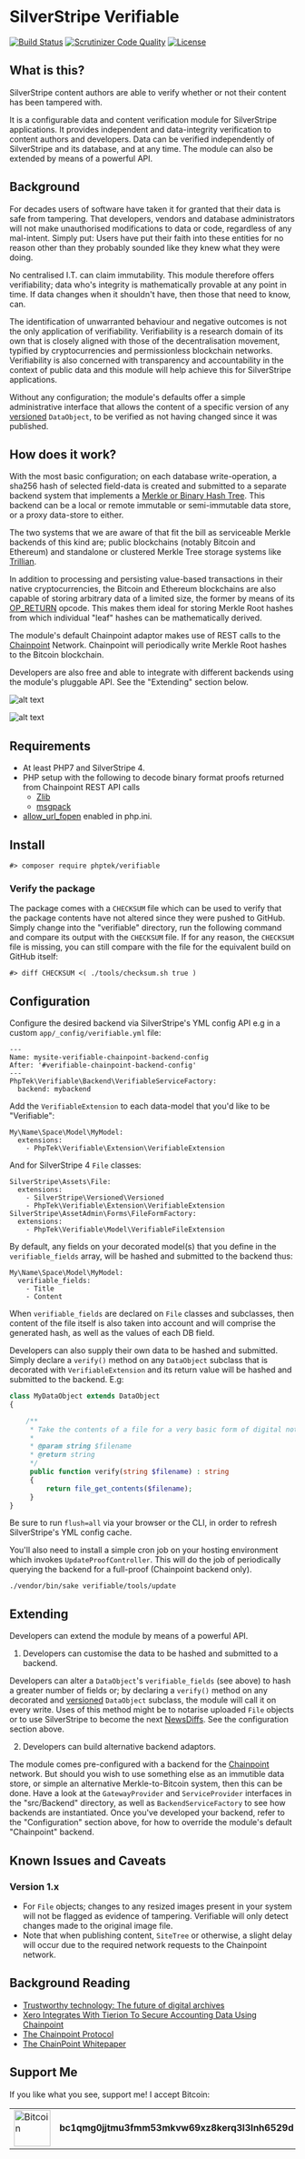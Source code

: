 # SilverStripe Verifiable

[![Build Status](https://api.travis-ci.org/phptek/silverstripe-verifiable.svg?branch=master)](https://travis-ci.org/phptek/silverstripe-verifiable)
[![Scrutinizer Code Quality](https://scrutinizer-ci.com/g/phptek/silverstripe-verifiable/badges/quality-score.png?b=master)](https://scrutinizer-ci.com/g/phptek/silverstripe-verifiable/?branch=master)
[![License](https://poser.pugx.org/phptek/verifiable/license.svg)](https://github.com/phptek/silverstripe-verifiable/blob/master/LICENSE.md)

## What is this?

SilverStripe content authors are able to verify whether or not their content has been tampered with.

It is a configurable data and content verification module for SilverStripe applications. It provides independent and data-integrity verification to content authors and developers. Data can be verified independently of SilverStripe and its database, and at any time. The module can also be extended by means of a powerful API.

## Background

For decades users of software have taken it for granted that their data is safe from tampering. That developers, vendors and database administrators will not make unauthorised modifications to data or code, regardless of any mal-intent. Simply put: Users have put their faith into these entities for no reason other than they probably sounded like they knew what they were doing.

No centralised I.T. can claim immutability. This module therefore offers verifiability; data who's integrity is mathematically provable at any point in time. If data changes when it shouldn't have, then those that need to know, can.

The identification of unwarranted behaviour and negative outcomes is not the only application of verifiability. Verifiability is a research domain of its own that is closely aligned with those of the decentralisation movement, typified by cryptocurrencies and permissionless blockchain networks. Verifiability is also concerned with transparency and accountability in the context of public data and this module will help achieve this for SilverStripe applications.

Without any configuration; the module's defaults offer a simple administrative interface that allows the content of a specific version of any [versioned](https://github.com/silverstripe/silverstripe-versioned) `DataObject`, to be verified as not having changed since it was published.

## How does it work?

With the most basic configuration; on each database write-operation, a sha256 hash of selected field-data is created and submitted to a separate backend system that implements a [Merkle or Binary Hash Tree](https://en.wikipedia.org/wiki/Merkle_tree). This backend can be a local or remote immutable or semi-immutable data store, or a proxy data-store to either.

The two systems that we are aware of that fit the bill as serviceable Merkle backends of this kind are; public blockchains (notably Bitcoin and Ethereum) and standalone or clustered Merkle Tree storage systems like [Trillian](https://github.com/google/trillian/). 

In addition to processing and persisting value-based transactions in their native cryptocurrencies, the Bitcoin and Ethereum blockchains are also capable of storing arbitrary data of a limited size, the former by means of its [OP_RETURN](https://en.bitcoin.it/wiki/OP_RETURN) opcode. This makes them ideal for storing Merkle Root hashes from which individual "leaf" hashes can be mathematically derived.

The module's default Chainpoint adaptor makes use of REST calls to the [Chainpoint](https://chainpoint.org/) Network. Chainpoint will periodically write Merkle Root hashes to the Bitcoin blockchain.

Developers are also free and able to integrate with different backends using the module's pluggable API. See the "Extending" section below.

![alt text](doc/img/screenshot-asset-admin-ss4.2.png "Screenshot from SilverStripe 4.2 asset admin")

![alt text](doc/img/screenshot-page-admin-ss4.2.png "Screenshot from SilverStripe 4.2 page admin")

## Requirements

 * At least PHP7 and SilverStripe 4.
 * PHP setup with the following to decode binary format proofs returned from Chainpoint REST API calls
   * [Zlib](https://secure.php.net/manual/en/book.zlib.php)
   * [msgpack](https://msgpack.org/)
 * [allow_url_fopen](http://nz2.php.net/manual/en/filesystem.configuration.php#ini.allow-url-fopen) enabled in php.ini.

## Install

    #> composer require phptek/verifiable

### Verify the package

The package comes with a `CHECKSUM` file which can be used to verify that the package contents have not altered since they were pushed to GitHub. Simply change into the "verifiable" directory, run the following command and compare its output with the `CHECKSUM` file. If for any reason, the `CHECKSUM` file is missing, you can still compare with the file for the equivalent build on GitHub itself:

```
#> diff CHECKSUM <( ./tools/checksum.sh true )
```
## Configuration

Configure the desired backend via SilverStripe's YML config API e.g in a custom `app/_config/verifiable.yml` file:

```YML
---
Name: mysite-verifiable-chainpoint-backend-config
After: '#verifiable-chainpoint-backend-config'
---
PhpTek\Verifiable\Backend\VerifiableServiceFactory:
  backend: mybackend
```

Add the `VerifiableExtension` to each data-model that you'd like to be "Verifiable":

```YML
My\Name\Space\Model\MyModel:
  extensions:
    - PhpTek\Verifiable\Extension\VerifiableExtension
```

And for SilverStripe 4 `File` classes:

```YML
SilverStripe\Assets\File:
  extensions:
    - SilverStripe\Versioned\Versioned
    - PhpTek\Verifiable\Extension\VerifiableExtension
SilverStripe\AssetAdmin\Forms\FileFormFactory:
  extensions:
    - PhpTek\Verifiable\Model\VerifiableFileExtension
```

By default, any fields on your decorated model(s) that you define in the `verifiable_fields` array, will be hashed and submitted to the backend thus:

```YML
My\Name\Space\Model\MyModel:
  verifiable_fields:
    - Title
    - Content
```

When `verifiable_fields` are declared on `File` classes and subclasses, then content of the file itself is also taken into account and will comprise the generated hash, as well as the values of each DB field.

Developers can also supply their own data to be hashed and submitted. Simply declare a `verify()` method on any `DataObject` subclass that is decorated with `VerifiableExtension` and its return value will be hashed and submitted to the backend. E.g:

```PHP
class MyDataObject extends DataObject
{

    /**
     * Take the contents of a file for a very basic form of digital notarisation.
     * 
     * @param string $filename 
     * @return string
     */ 
     public function verify(string $filename) : string
     {
         return file_get_contents($filename);
     }
}

```

Be sure to run `flush=all` via your browser or the CLI, in order to refresh SilverStripe's YML config cache.

You'll also need to install a simple cron job on your hosting environment which invokes `UpdateProofController`. This will do the job of periodically querying the backend for a full-proof (Chainpoint backend only).

    ./vendor/bin/sake verifiable/tools/update

## Extending

Developers can extend the module by means of a powerful API.

 1. Developers can customise the data to be hashed and submitted to a backend.

Developers can alter a `DataObject`'s `verifiable_fields` (see above) to hash a greater number of fields or; by declaring a `verify()` method on any decorated and [versioned](https://github.com/silverstripe/silverstripe-versioned) `DataObject` subclass, the module will call it on every write. Uses of this method might be to notarise uploaded `File` objects or to use SilverStripe to become the next [NewsDiffs](https://newsdiffs.org/). See the configuration section above.

 2. Developers can build alternative backend adaptors.

The module comes pre-configured with a backend for the [Chainpoint](https://chainpoint.org/) network. But should you wish to use something else as an immutible data store, or simple an alternative Merkle-to-Bitcoin system, then this can be done. Have a look at the `GatewayProvider` and `ServiceProvider` interfaces in the "src/Backend" directory, as well as `BackendServiceFactory` to see how backends are instantiated. Once you've developed your backend, refer to the "Configuration" section above, for how to override the module's default "Chainpoint" backend.

## Known Issues and Caveats

### Version 1.x

* For `File` objects; changes to any resized images present in your system will not be flagged as evidence of tampering. Verifiable will only detect changes made to the original image file.
* Note that when publishing content, `SiteTree` or otherwise, a slight delay will occur due to the required network requests to the Chainpoint network.

## Background Reading

* [Trustworthy technology: The future of digital archives](https://blog.nationalarchives.gov.uk/blog/trustworthy-technology-future-digital-archives/)
* [Xero Integrates With Tierion To Secure Accounting Data Using Chainpoint](https://blog.tierion.com/2018/04/19/xero-integrates-with-tierion-to-secure-accounting-data-using-chainpoint/)
* [The Chainpoint Protocol](https://chainpoint.org/)
* [The ChainPoint Whitepaper](https://github.com/chainpoint/whitepaper/blob/master/chainpoint_white_paper.pdf)

## Support Me

If you like what you see, support me! I accept Bitcoin:

<table border="0">
	<tr border="0">
		<td rowspan="2" border="0">
			<img src="https://bitcoin.org/img/icons/logo_ios.png" alt="Bitcoin" width="64" height="64" />
		</td>
	</tr>
	<tr border="0">
		<td border="0">
			<b>bc1qmg0jjtmu3fmm53mkvw69xz8kerq3l3lnh6529d</b>
		</td>
	</tr>
</table>
<p>&nbsp;</p>
<p>&nbsp;</p>
